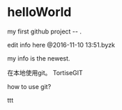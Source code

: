 # helloWorld
my first github project -- .




edit info here @2016-11-10 13:51.byzk

my info is the newest.


在本地使用git。 TortiseGIT

how to use git?

ttt
